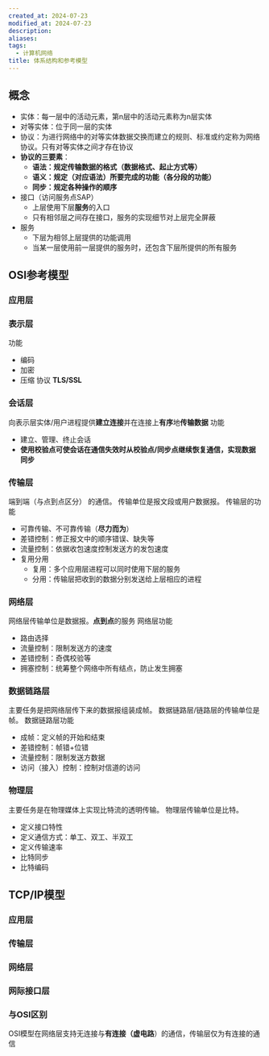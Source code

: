 ```yaml
---
created_at: 2024-07-23
modified_at: 2024-07-23
description: 
aliases: 
tags:
  - 计算机网络
title: 体系结构和参考模型
---
```

## 概念
- 实体：每一层中的活动元素，第n层中的活动元素称为n层实体
- 对等实体：位于同一层的实体
- 协议：为进行网络中的对等实体数据交换而建立的规则、标准或约定称为网络协议。只有对等实体之间才存在协议
- **协议的三要素**：
    - **语法：规定传输数据的格式（数据格式、起止方式等）**
    - **语义：规定（对应语法）所要完成的功能（各分段的功能）**
    - **同步：规定各种操作的顺序**
- 接口（访问服务点SAP）
    - 上层使用下层**服务**的入口
    - 只有相邻层之间存在接口，服务的实现细节对上层完全屏蔽
- 服务
    - 下层为相邻上层提供的功能调用
    - 当某一层使用前一层提供的服务时，还包含下层所提供的所有服务
## OSI参考模型
### 应用层
### 表示层
功能
- 编码
- 加密
- 压缩
协议 **TLS/SSL**
### 会话层
向表示层实体/用户进程提供**建立连接**并在连接上**有序**地**传输数据**
功能
- 建立、管理、终止会话
- **使用校验点可使会话在通信失效时从校验点/同步点继续恢复通信，实现数据同步**
### 传输层
端到端（与点到点区分） 的通信。
传输单位是报文段或用户数据报。
传输层的功能
- 可靠传输、不可靠传输（**尽力而为**）
- 差错控制：修正报文中的顺序错误、缺失等
- 流量控制：依据收包速度控制发送方的发包速度
- 复用分用
    - 复用：多个应用层进程可以同时使用下层的服务
    - 分用：传输层把收到的数据分别发送给上层相应的进程
### 网络层
网络层传输单位是数据报。**点到点**的服务
网络层功能
- 路由选择
- 流量控制：限制发送方的速度
- 差错控制：奇偶校验等
- 拥塞控制：统筹整个网络中所有结点，防止发生拥塞
### 数据链路层
主要任务是把网络层传下来的数据报组装成帧。
数据链路层/链路层的传输单位是帧。
数据链路层功能
- 成帧：定义帧的开始和结束
- 差错控制：帧错+位错
- 流量控制：限制发送方数据
- 访问（接入）控制：控制对信道的访问
### 物理层
主要任务是在物理媒体上实现比特流的透明传输。
物理层传输单位是比特。
- 定义接口特性
- 定义通信方式：单工、双工、半双工
- 定义传输速率
- 比特同步
- 比特编码
## TCP/IP模型
### 应用层
### 传输层
### 网络层
### 网际接口层
### 与OSI区别
OSI模型在网络层支持无连接与**有连接（虚电路**）的通信，传输层仅为有连接的通信
